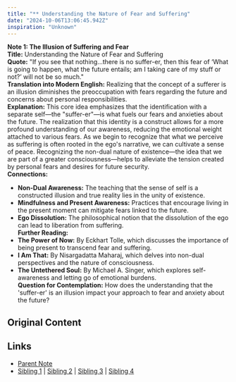 ```yaml
---
title: "** Understanding the Nature of Fear and Suffering"
date: "2024-10-06T13:06:45.942Z"
inspiration: "Unknown"
---
```


  
**Note 1: The Illusion of Suffering and Fear**  
**Title:** Understanding the Nature of Fear and Suffering  
**Quote:** "If you see that nothing...there is no suffer-er, then this fear of ‘What is going to happen, what the future entails; am I taking care of my stuff or not?’ will not be so much."  
**Translation into Modern English:** Realizing that the concept of a sufferer is an illusion diminishes the preoccupation with fears regarding the future and concerns about personal responsibilities.  
**Explanation:** This core idea emphasizes that the identification with a separate self—the "suffer-er"—is what fuels our fears and anxieties about the future. The realization that this identity is a construct allows for a more profound understanding of our awareness, reducing the emotional weight attached to various fears. As we begin to recognize that what we perceive as suffering is often rooted in the ego's narrative, we can cultivate a sense of peace. Recognizing the non-dual nature of existence—the idea that we are part of a greater consciousness—helps to alleviate the tension created by personal fears and desires for future security.  
**Connections:**  
- **Non-Dual Awareness:** The teaching that the sense of self is a constructed illusion and true reality lies in the unity of existence.  
- **Mindfulness and Present Awareness:** Practices that encourage living in the present moment can mitigate fears linked to the future.  
- **Ego Dissolution:** The philosophical notion that the dissolution of the ego can lead to liberation from suffering.  
**Further Reading:**  
- **The Power of Now:** By Eckhart Tolle, which discusses the importance of being present to transcend fear and suffering.  
- **I Am That:** By Nisargadatta Maharaj, which delves into non-dual perspectives and the nature of consciousness.  
- **The Untethered Soul:** By Michael A. Singer, which explores self-awareness and letting go of emotional burdens.  
**Question for Contemplation:** How does the understanding that the 'suffer-er' is an illusion impact your approach to fear and anxiety about the future?  


## Original Content



## Links

- [Parent Note](/parent-note.md)
- [Sibling 1](/zettel1.md) | [Sibling 2](/zettel2.md) | [Sibling 3](/zettel3.md) | [Sibling 4](/zettel4.md)
